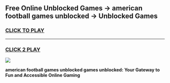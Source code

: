
## Free Online Unblocked Games → american football games unblocked → Unblocked Games
<h3>
<a href="https://premium.freeplayer.one?title=american_football_games_unblocked&ref=21F">CLICK TO PLAY</a></h3>
<hr>

<h3>
<a href="https://premium.freeplayer.one?title=american_football_games_unblocked&ref=21F">CLICK 2 PLAY</a>
  
</h3>

<a href="https://premium.freeplayer.one?title=american_football_games_unblocked&ref=21F/"><img src="https://clearcache.store/games.png"></a>


**american football games unblocked games unblocked: Your Gateway to Fun and Accessible Online Gaming**
